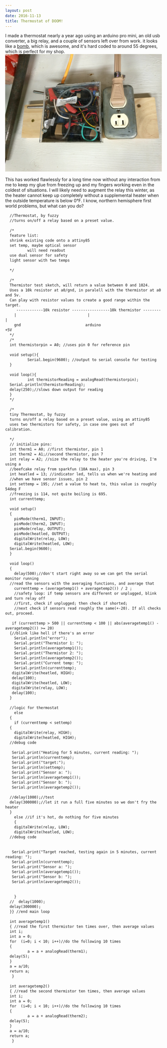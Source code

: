 ```yaml
---
layout: post
date: 2016-11-13
title: Thermostat of DOOM!
---
```


I made a thermostat nearly a year ago using an arduino pro mini, an old usb
converter, a big relay, and a couple of sensors left over from work. it looks
like a [bomb][ahmed], which is awesome, and it's hard coded to around 55 degrees, which
is perfect for my shop. ![thermostat][thermostat]

This has worked flawlessly for a long time now without any interaction from me
to keep my glue from freezing up and my fingers working even in the coldest of
situations. I will likely need to augment the relay this winter, as the heater
cannot keep up completely without a supplemental heater when the outside
temperature is below 0°F. I know, northern hemisphere first world problems, but
what can you do?


      //Thermostat, by fuzzy
      //turns on/off a relay based on a preset value.

      /*
      feature list:
      shrink existing code onto a attiny85
      set temp, maybe optical sensor
              will need readout
      use dual sensor for safety
      light sensor with two temps

      */

      /*
      Thermistor test sketch, will return a value between 0 and 1024.
      Uses a 10k resistor at a0/gnd, in paralell with the thermistor at a0 and 5v.
      Can play with resistor values to create a good range within the target.
         ------------10k resistor -----------------10k thermistor --------
        |                                |                                |
        gnd                             arduino                          +5V
      */
      /*
      int thermistorpin = A0; //uses pin 0 for reference pin

      void setup(){
              Serial.begin(9600); //output to serial console for testing
      }

      void loop(){
              int thermistorReading = analogRead(thermistorpin);
      Serial.println(thermistorReading);
      delay(250);//slows down output for reading
      }
      */

      /*
      tiny Thermostat, by fuzzy
      turns on/off a relay based on a preset value, using an attiny85
      uses two thermistors for safety, in case one goes out of calibration.

      */    
      // initialize pins:
      int therm1 = A0; //first thermistor, pin 1  
      int therm2 = A1;//second thermistor, pin 7
      int relay = A2; //size the relay to the heater you're driving, I'm using a
      //beefcake relay from sparkfun (10A max), pin 3
      int heatled = 13; //indicator led, tells us when we're heating and
      //when we have sensor issues, pin 2
      int settemp = 195; //set a value to heat to, this value is roughly 54deg F
      //freezing is 114, not quite boiling is 695.
      int currenttemp;

      void setup()
      {                
        pinMode(therm1, INPUT);
        pinMode(therm2, INPUT);
        pinMode(relay, OUTPUT);
        pinMode(heatled, OUTPUT);
        digitalWrite(relay, LOW);
        digitalWrite(heatled, LOW);
      Serial.begin(9600);
      }

      void loop()
      {
        delay(500);//don't start right away so we can get the serial monitor running
      //read the sensors with the averaging functions, and average that
        currenttemp = (averagetemp1() + averagetemp2()) / 2 ;
        //safety loop: if temp sensors are different or unplugged, blink and turn relay off
        //first, check if unplugged; then check if shorted;
        //next check if sensors read roughly the same(+-20). If all checks out, proceed.

       if (currenttemp > 500 || currenttemp < 100 || abs(averagetemp1() - averagetemp2()) >= 20)
      {//blink like hell if there's an error
        Serial.println("error");
        Serial.print("Thermistor 1: ");
        Serial.println(averagetemp1());
        Serial.print("Thermistor 2: ");
        Serial.println(averagetemp2());
        Serial.print("Current temp: ");
        Serial.println(currenttemp);
       digitalWrite(heatled, HIGH);
       delay(100);
       digitalWrite(heatled, LOW);
       digitalWrite(relay, LOW);
       delay(100);
      }

      //logic for thermostat
        else
      {
        if (currenttemp < settemp)
      {
        digitalWrite(relay, HIGH);
        digitalWrite(heatled, HIGH);
      //debug code

       Serial.print("Heating for 5 minutes, current reading: ");
       Serial.println(currenttemp);
       Serial.print("target:");
       Serial.println(settemp);
       Serial.print("Sensor a: ");
       Serial.println(averagetemp1());
       Serial.print("Sensor b: ");
       Serial.println(averagetemp2());

      //delay(1000);//test
      delay(300000);//let it run a full five minutes so we don't fry the heater
      }
        else //if it's hot, do nothing for five minutes
        {
        digitalWrite(relay, LOW);
        digitalWrite(heatled, LOW);
      //debug code


       Serial.print("Target reached, testing again in 5 minutes, current reading: ");
       Serial.println(currenttemp);
       Serial.print("Sensor a: ");
       Serial.println(averagetemp1());
       Serial.print("Sensor b: ");
       Serial.println(averagetemp2());


        }
      //  delay(1000);
      delay(300000);    
      }} //end main loop

      int averagetemp1()
      { //read the first thermistor ten times over, then average values
      int i;
      int a = 0;
      for  (i=0; i < 10; i++)//do the following 10 times
      {
              a = a + analogRead(therm1);
      delay(5);
      }
      a = a/10;
      return a;
       }

      int averagetemp2()
      { //read the second thermistor ten times, then average values
      int i;
      int a = 0;
      for  (i=0; i < 10; i++)//do the following 10 times
      {
              a = a + analogRead(therm2);
      delay(5);
      }
      a = a/10;
      return a;
       }


[thermostat]: /pictures/thermostat.jpg
[ahmed]: https://en.wikipedia.org/wiki/Ahmed_Mohamed_clock_incident
